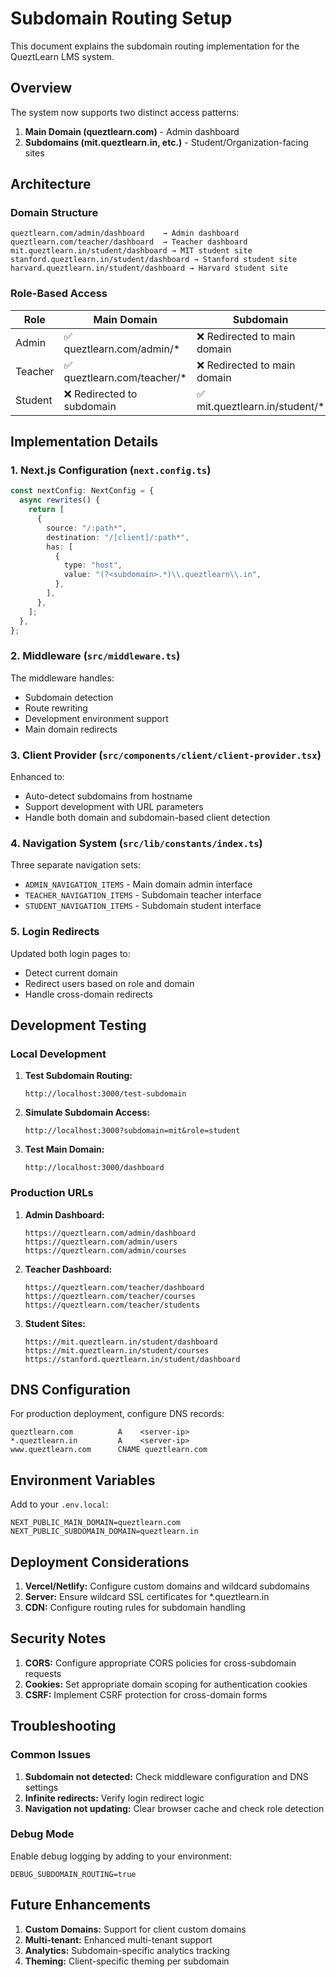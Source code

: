 # Subdomain Routing Setup

This document explains the subdomain routing implementation for the QueztLearn LMS system.

## Overview

The system now supports two distinct access patterns:

1. **Main Domain (queztlearn.com)** - Admin dashboard
2. **Subdomains (mit.queztlearn.in, etc.)** - Student/Organization-facing sites

## Architecture

### Domain Structure

```
queztlearn.com/admin/dashboard    → Admin dashboard
queztlearn.com/teacher/dashboard  → Teacher dashboard
mit.queztlearn.in/student/dashboard → MIT student site
stanford.queztlearn.in/student/dashboard → Stanford student site
harvard.queztlearn.in/student/dashboard → Harvard student site
```

### Role-Based Access

| Role    | Main Domain                  | Subdomain                       |
| ------- | ---------------------------- | ------------------------------- |
| Admin   | ✅ queztlearn.com/admin/\*   | ❌ Redirected to main domain    |
| Teacher | ✅ queztlearn.com/teacher/\* | ❌ Redirected to main domain    |
| Student | ❌ Redirected to subdomain   | ✅ mit.queztlearn.in/student/\* |

## Implementation Details

### 1. Next.js Configuration (`next.config.ts`)

```typescript
const nextConfig: NextConfig = {
  async rewrites() {
    return [
      {
        source: "/:path*",
        destination: "/[client]/:path*",
        has: [
          {
            type: "host",
            value: "(?<subdomain>.*)\\.queztlearn\\.in",
          },
        ],
      },
    ];
  },
};
```

### 2. Middleware (`src/middleware.ts`)

The middleware handles:

- Subdomain detection
- Route rewriting
- Development environment support
- Main domain redirects

### 3. Client Provider (`src/components/client/client-provider.tsx`)

Enhanced to:

- Auto-detect subdomains from hostname
- Support development with URL parameters
- Handle both domain and subdomain-based client detection

### 4. Navigation System (`src/lib/constants/index.ts`)

Three separate navigation sets:

- `ADMIN_NAVIGATION_ITEMS` - Main domain admin interface
- `TEACHER_NAVIGATION_ITEMS` - Subdomain teacher interface
- `STUDENT_NAVIGATION_ITEMS` - Subdomain student interface

### 5. Login Redirects

Updated both login pages to:

- Detect current domain
- Redirect users based on role and domain
- Handle cross-domain redirects

## Development Testing

### Local Development

1. **Test Subdomain Routing:**

   ```
   http://localhost:3000/test-subdomain
   ```

2. **Simulate Subdomain Access:**

   ```
   http://localhost:3000?subdomain=mit&role=student
   ```

3. **Test Main Domain:**
   ```
   http://localhost:3000/dashboard
   ```

### Production URLs

1. **Admin Dashboard:**

   ```
   https://queztlearn.com/admin/dashboard
   https://queztlearn.com/admin/users
   https://queztlearn.com/admin/courses
   ```

2. **Teacher Dashboard:**

   ```
   https://queztlearn.com/teacher/dashboard
   https://queztlearn.com/teacher/courses
   https://queztlearn.com/teacher/students
   ```

3. **Student Sites:**
   ```
   https://mit.queztlearn.in/student/dashboard
   https://mit.queztlearn.in/student/courses
   https://stanford.queztlearn.in/student/dashboard
   ```

## DNS Configuration

For production deployment, configure DNS records:

```
queztlearn.com          A    <server-ip>
*.queztlearn.in         A    <server-ip>
www.queztlearn.com      CNAME queztlearn.com
```

## Environment Variables

Add to your `.env.local`:

```env
NEXT_PUBLIC_MAIN_DOMAIN=queztlearn.com
NEXT_PUBLIC_SUBDOMAIN_DOMAIN=queztlearn.in
```

## Deployment Considerations

1. **Vercel/Netlify:** Configure custom domains and wildcard subdomains
2. **Server:** Ensure wildcard SSL certificates for \*.queztlearn.in
3. **CDN:** Configure routing rules for subdomain handling

## Security Notes

1. **CORS:** Configure appropriate CORS policies for cross-subdomain requests
2. **Cookies:** Set appropriate domain scoping for authentication cookies
3. **CSRF:** Implement CSRF protection for cross-domain forms

## Troubleshooting

### Common Issues

1. **Subdomain not detected:** Check middleware configuration and DNS settings
2. **Infinite redirects:** Verify login redirect logic
3. **Navigation not updating:** Clear browser cache and check role detection

### Debug Mode

Enable debug logging by adding to your environment:

```env
DEBUG_SUBDOMAIN_ROUTING=true
```

## Future Enhancements

1. **Custom Domains:** Support for client custom domains
2. **Multi-tenant:** Enhanced multi-tenant support
3. **Analytics:** Subdomain-specific analytics tracking
4. **Theming:** Client-specific theming per subdomain
